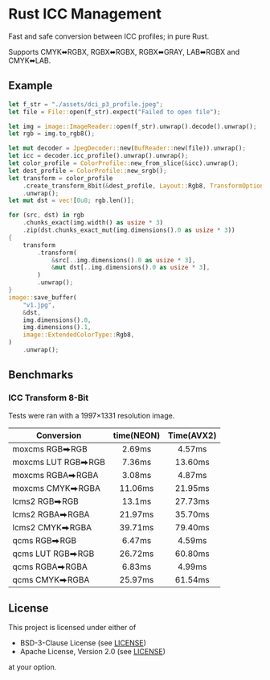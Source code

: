 # Rust ICC Management

Fast and safe conversion between ICC profiles; in pure Rust.

Supports CMYK⬌RGBX, RGBX⬌RGBX, RGBX⬌GRAY, LAB⬌RGBX and CMYK⬌LAB.

## Example

```rust
let f_str = "./assets/dci_p3_profile.jpeg";
let file = File::open(f_str).expect("Failed to open file");

let img = image::ImageReader::open(f_str).unwrap().decode().unwrap();
let rgb = img.to_rgb8();

let mut decoder = JpegDecoder::new(BufReader::new(file)).unwrap();
let icc = decoder.icc_profile().unwrap().unwrap();
let color_profile = ColorProfile::new_from_slice(&icc).unwrap();
let dest_profile = ColorProfile::new_srgb();
let transform = color_profile
    .create_transform_8bit(&dest_profile, Layout::Rgb8, TransformOptions::default())
    .unwrap();
let mut dst = vec![0u8; rgb.len()];

for (src, dst) in rgb
    .chunks_exact(img.width() as usize * 3)
    .zip(dst.chunks_exact_mut(img.dimensions().0 as usize * 3))
{
    transform
        .transform(
            &src[..img.dimensions().0 as usize * 3],
            &mut dst[..img.dimensions().0 as usize * 3],
        )
        .unwrap();
}
image::save_buffer(
    "v1.jpg",
    &dst,
    img.dimensions().0,
    img.dimensions().1,
    image::ExtendedColorType::Rgb8,
)
    .unwrap();
```

## Benchmarks

### ICC Transform 8-Bit 

Tests were ran with a 1997×1331 resolution image.

| Conversion         | time(NEON) | Time(AVX2) |
|--------------------|:----------:|:----------:|
| moxcms RGB⮕RGB     |   2.69ms   |   4.57ms   |
| moxcms LUT RGB⮕RGB |   7.36ms   |  13.60ms   |
| moxcms RGBA⮕RGBA   |   3.08ms   |   4.87ms   |
| moxcms CMYK⮕RGBA   |  11.06ms   |  21.95ms   |
| lcms2 RGB⮕RGB      |   13.1ms   |  27.73ms   |
| lcms2 RGBA⮕RGBA    |  21.97ms   |  35.70ms   |
| lcms2 CMYK⮕RGBA    |  39.71ms   |  79.40ms   |
| qcms RGB⮕RGB       |   6.47ms   |   4.59ms   |
| qcms LUT RGB⮕RGB   |  26.72ms   |  60.80ms   |
| qcms RGBA⮕RGBA     |   6.83ms   |   4.99ms   |
| qcms CMYK⮕RGBA     |  25.97ms   |  61.54ms   |

## License

This project is licensed under either of

- BSD-3-Clause License (see [LICENSE](LICENSE.md))
- Apache License, Version 2.0 (see [LICENSE](LICENSE-APACHE.md))

at your option.
